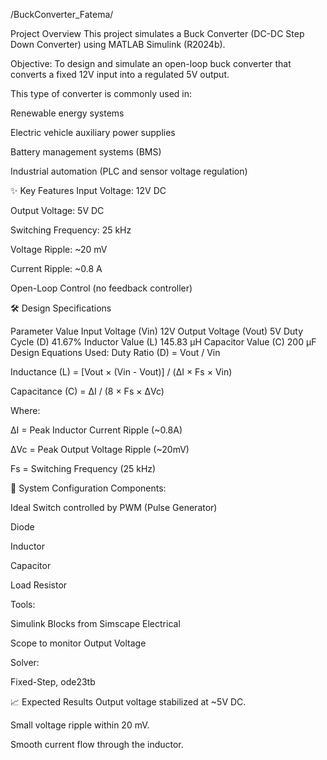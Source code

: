  /BuckConverter_Fatema/ 
 
Project Overview
This project simulates a Buck Converter (DC-DC Step Down Converter) using MATLAB Simulink (R2024b).

Objective:
To design and simulate an open-loop buck converter that converts a fixed 12V input into a regulated 5V output.

This type of converter is commonly used in:

Renewable energy systems

Electric vehicle auxiliary power supplies

Battery management systems (BMS)

Industrial automation (PLC and sensor voltage regulation)

✨ Key Features
Input Voltage: 12V DC

Output Voltage: 5V DC

Switching Frequency: 25 kHz

Voltage Ripple: ~20 mV

Current Ripple: ~0.8 A

Open-Loop Control (no feedback controller)

🛠️ Design Specifications

Parameter	Value
Input Voltage (Vin)	12V
Output Voltage (Vout)	5V
Duty Cycle (D)	41.67%
Inductor Value (L)	145.83 µH
Capacitor Value (C)	200 µF
Design Equations Used:
Duty Ratio (D) = Vout / Vin

Inductance (L) = [Vout × (Vin - Vout)] / (ΔI × Fs × Vin)

Capacitance (C) = ΔI / (8 × Fs × ΔVc)

Where:

ΔI = Peak Inductor Current Ripple (~0.8A)

ΔVc = Peak Output Voltage Ripple (~20mV)

Fs = Switching Frequency (25 kHz)

🧰 System Configuration
Components:

Ideal Switch controlled by PWM (Pulse Generator)

Diode

Inductor

Capacitor

Load Resistor

Tools:

Simulink Blocks from Simscape Electrical

Scope to monitor Output Voltage

Solver:

Fixed-Step, ode23tb

📈 Expected Results
Output voltage stabilized at ~5V DC.

Small voltage ripple within 20 mV.

Smooth current flow through the inductor.
